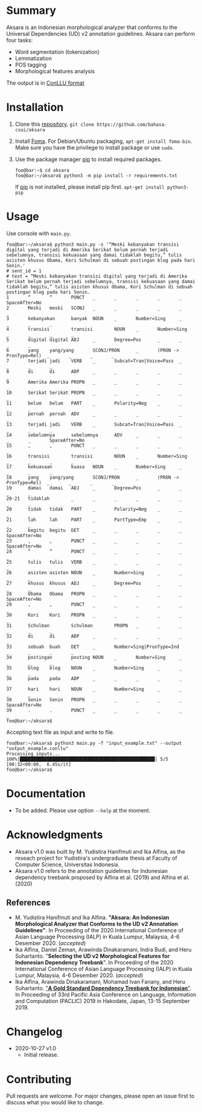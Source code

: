# Summary

Aksara is an Indonesian morphological analyzer that conforms to the Universal Dependencies (UD) v2 annotation guidelines. Aksara can perform four tasks:
* Word segmentation (tokenization)
* Lemmatization
* POS tagging
* Morphological features analysis

The output is in [ConLLU format](https://universaldependencies.org/format.html)

# Installation

1. Clone this [repository](https://github.com/bahasa-csui/aksara). `git clone https://github.com/bahasa-csui/aksara`

1. Install [Foma](https://fomafst.github.io/). For Debian/Ubuntu packaging, `apt-get install foma-bin`. Make sure you have the privilege to install package or use `sudo`.

1. Use the package manager [pip](https://pip.pypa.io/en/stable/) to install required packages.

    ```console
    foo@bar:~$ cd aksara
    foo@bar:~/aksara$ python3 -m pip install -r requirements.txt
    ```

    If [pip](https://pip.pypa.io/en/stable/) is not installed, please install pip first. `apt-get install python3-pip`

# Usage

Use console with `main.py`.

```console
foo@bar:~/aksara$ python3 main.py -s '“Meski kebanyakan transisi digital yang terjadi di Amerika Serikat belum pernah terjadi sebelumnya, transisi kekuasaan yang damai tidaklah begitu,” tulis asisten khusus Obama, Kori Schulman di sebuah postingan blog pada hari Senin.'
# sent_id = 1
# text = “Meski kebanyakan transisi digital yang terjadi di Amerika Serikat belum pernah terjadi sebelumnya, transisi kekuasaan yang damai tidaklah begitu,” tulis asisten khusus Obama, Kori Schulman di sebuah postingan blog pada hari Senin.
1       “       “       PUNCT   _       _       _       _       _       SpaceAfter=No
2       Meski   meski   SCONJ   _       _       _       _       _       _
3       kebanyakan      banyak  NOUN    _       Number=Sing     _       _       _       _
4       transisi        transisi        NOUN    _       Number=Sing     _       _       _       _
5       digital digital ADJ     _       Degree=Pos      _       _       _       _
6       yang    yang/yang       SCONJ/PRON      _       (PRON -> PronType=Rel)  _       _       _       _
7       terjadi jadi    VERB    _       Subcat=Tran|Voice=Pass  _       _       _       _
8       di      di      ADP     _       _       _       _       _       _
9       Amerika Amerika PROPN   _       _       _       _       _       _
10      Serikat Serikat PROPN   _       _       _       _       _       _
11      belum   belum   PART    _       Polarity=Neg    _       _       _       _
12      pernah  pernah  ADV     _       _       _       _       _       _
13      terjadi jadi    VERB    _       Subcat=Tran|Voice=Pass  _       _       _       _
14      sebelumnya      sebelumnya      ADV     _       _       _       _       _       SpaceAfter=No
15      ,       ,       PUNCT   _       _       _       _       _       _
16      transisi        transisi        NOUN    _       Number=Sing     _       _       _       _
17      kekuasaan       kuasa   NOUN    _       Number=Sing     _       _       _       _
18      yang    yang/yang       SCONJ/PRON      _       (PRON -> PronType=Rel)  _       _       _       _
19      damai   damai   ADJ     _       Degree=Pos      _       _       _       _
20-21   tidaklah        _       _       _       _       _       _       _       _
20      tidak   tidak   PART    _       Polarity=Neg    _       _       _       _
21      lah     lah     PART    _       PartType=Emp    _       _       _       _
22      begitu  begitu  DET     _       _       _       _       _       SpaceAfter=No
23      ,       ,       PUNCT   _       _       _       _       _       SpaceAfter=No
24      ”       ”       PUNCT   _       _       _       _       _       _
25      tulis   tulis   VERB    _       _       _       _       _       _
26      asisten asisten NOUN    _       Number=Sing     _       _       _       _
27      khusus  khusus  ADJ     _       Degree=Pos      _       _       _       _
28      Obama   Obama   PROPN   _       _       _       _       _       SpaceAfter=No
29      ,       ,       PUNCT   _       _       _       _       _       _
30      Kori    Kori    PROPN   _       _       _       _       _       _
31      Schulman        Schulman        PROPN   _       _       _       _       _       _
32      di      di      ADP     _       _       _       _       _       _
33      sebuah  buah    DET     _       Number=Sing|PronType=Ind        _       _       _       _
34      postingan       posting NOUN    _       Number=Sing     _       _       _       _
35      blog    blog    NOUN    _       Number=Sing     _       _       _       _
36      pada    pada    ADP     _       _       _       _       _       _
37      hari    hari    NOUN    _       Number=Sing     _       _       _       _
38      Senin   Senin   PROPN   _       _       _       _       _       SpaceAfter=No
39      .       .       PUNCT   _       _       _       _       _       _
foo@bar:~/aksara$
```

Accepting text file as input and write to file.

```console
foo@bar:~/aksara$ python3 main.py -f "input_example.txt" --output "output_example.conllu"
Processing inputs...
100%|██████████████████████████████████████████████████| 5/5 [00:32<00:00,  6.45s/it]
foo@bar:~/aksara$
```

# Documentation

* To be added. Please use option `--help` at the moment.

# Acknowledgments

* Aksara v1.0 was built by M. Yudistira Hanifmuti and Ika Alfina, as the reseach project for Yudistira's undergraduate thesis at Faculty of Computer Science, Universitas Indonesia.
* Aksara v1.0 refers to the annotation guidelines for Indonesian dependency treebank proposed by Alfina et al. (2019) and Alfina et al. (2020)

## References
* M. Yudistira Hanifmuti and Ika Alfina. **"Aksara: An Indonesian Morphological Analyzer that Conforms to the UD v2 Annotation Guidelines"**. In Proceeding of the 2020 International Conference of Asian Language Processing (IALP)  in Kuala Lumpur, Malaysia, 4-6 Desember 2020. (_accepted_)
* Ika Alfina, Daniel Zeman, Arawinda Dinakaramani, Indra Budi, and Heru Suhartanto. "**Selecting the UD v2 Morphological Features for Indonesian Dependency Treebank**". In Proceeding of the 2020 International Conference of Asian Language Processing (IALP)  in Kuala Lumpur, Malaysia, 4-6 Desember 2020. (_accepted_)
* Ika Alfina, Arawinda Dinakaramani, Mohamad Ivan Fanany, and Heru Suhartanto. ["**A Gold Standard Dependency Treebank for Indonesian**"](https://waseda.repo.nii.ac.jp/?action=repository_action_common_download&item_id=48059&item_no=1&attribute_id=101&file_no=1). In  Proceeding of 33rd Pacific Asia Conference on Language, Information and Computation (PACLIC) 2019 in Hakodate, Japan, 13-15 September 2019. 


# Changelog

* 2020-10-27 v1.0
  * Initial release.

# Contributing

Pull requests are welcome. For major changes, please open an issue first to discuss what you would like to change.
